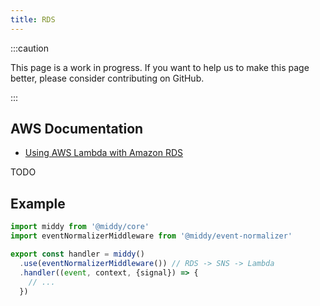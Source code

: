 ```yaml
---
title: RDS
---
```


:::caution

This page is a work in progress. If you want to help us to make this page better, please consider contributing on GitHub.

:::

## AWS Documentation
- [Using AWS Lambda with Amazon RDS](https://docs.aws.amazon.com/lambda/latest/dg/services-rds.html)

TODO

## Example
```javascript
import middy from '@middy/core'
import eventNormalizerMiddleware from '@middy/event-normalizer'

export const handler = middy()
  .use(eventNormalizerMiddleware()) // RDS -> SNS -> Lambda
  .handler((event, context, {signal}) => {
    // ...
  })
```
